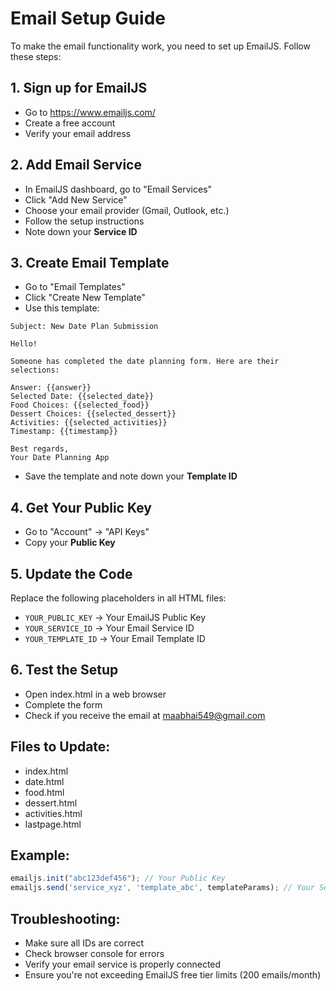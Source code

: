 # Email Setup Guide

To make the email functionality work, you need to set up EmailJS. Follow these steps:

## 1. Sign up for EmailJS
- Go to https://www.emailjs.com/
- Create a free account
- Verify your email address

## 2. Add Email Service
- In EmailJS dashboard, go to "Email Services"
- Click "Add New Service"
- Choose your email provider (Gmail, Outlook, etc.)
- Follow the setup instructions
- Note down your **Service ID**

## 3. Create Email Template
- Go to "Email Templates"
- Click "Create New Template"
- Use this template:

```
Subject: New Date Plan Submission

Hello!

Someone has completed the date planning form. Here are their selections:

Answer: {{answer}}
Selected Date: {{selected_date}}
Food Choices: {{selected_food}}
Dessert Choices: {{selected_dessert}}
Activities: {{selected_activities}}
Timestamp: {{timestamp}}

Best regards,
Your Date Planning App
```

- Save the template and note down your **Template ID**

## 4. Get Your Public Key
- Go to "Account" → "API Keys"
- Copy your **Public Key**

## 5. Update the Code
Replace the following placeholders in all HTML files:

- `YOUR_PUBLIC_KEY` → Your EmailJS Public Key
- `YOUR_SERVICE_ID` → Your Email Service ID  
- `YOUR_TEMPLATE_ID` → Your Email Template ID

## 6. Test the Setup
- Open index.html in a web browser
- Complete the form
- Check if you receive the email at maabhai549@gmail.com

## Files to Update:
- index.html
- date.html
- food.html
- dessert.html
- activities.html
- lastpage.html

## Example:
```javascript
emailjs.init("abc123def456"); // Your Public Key
emailjs.send('service_xyz', 'template_abc', templateParams); // Your Service ID and Template ID
```

## Troubleshooting:
- Make sure all IDs are correct
- Check browser console for errors
- Verify your email service is properly connected
- Ensure you're not exceeding EmailJS free tier limits (200 emails/month) 